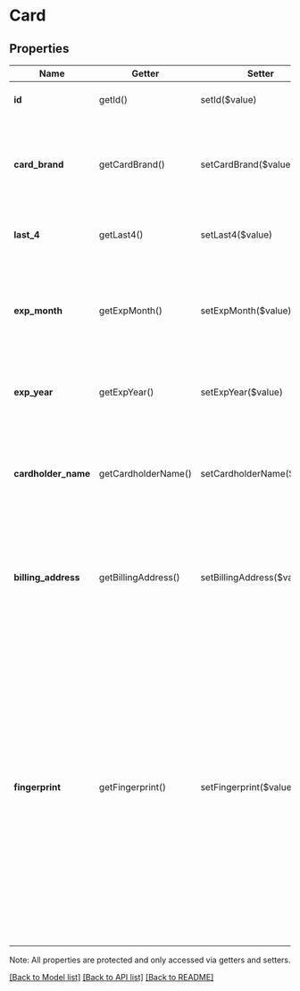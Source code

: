 # Card

## Properties
Name | Getter | Setter | Type | Description | Notes
------------ | ------------- | ------------- | ------------- | ------------- | -------------
**id** | getId() | setId($value) | **string** | The card&#39;s unique ID, if any. | [optional] 
**card_brand** | getCardBrand() | setCardBrand($value) | **string** | The card&#39;s brand (such as &#x60;VISA&#x60;). See [CardBrand](#type-cardbrand) for all possible values. | [optional] 
**last_4** | getLast4() | setLast4($value) | **string** | The last 4 digits of the card&#39;s number. | [optional] 
**exp_month** | getExpMonth() | setExpMonth($value) | **int** | The month of the card&#39;s expiration date. This value is always between &#x60;1&#x60; and &#x60;12&#x60;, inclusive. | [optional] 
**exp_year** | getExpYear() | setExpYear($value) | **int** | The four-digit year of the card&#39;s expiration date. | [optional] 
**cardholder_name** | getCardholderName() | setCardholderName($value) | **string** | The cardholder name. This value is present only if this object represents a customer&#39;s card on file. | [optional] 
**billing_address** | getBillingAddress() | setBillingAddress($value) | [**\SquareConnect\Model\Address**](Address.md) | The card&#39;s billing address. This value is present only if this object represents a customer&#39;s card on file. | [optional] 
**fingerprint** | getFingerprint() | setFingerprint($value) | **string** | The unique string fingerprint for the card. The fingerprint is based on the credit card number and is unique to the merchant. If a card is used at multiple locations for the same merchant, it will have the same fingerprint in each case. Note: Fingerprint may not exist on old transactions. | [optional] 

Note: All properties are protected and only accessed via getters and setters.

[[Back to Model list]](../../README.md#documentation-for-models) [[Back to API list]](../../README.md#documentation-for-api-endpoints) [[Back to README]](../../README.md)

